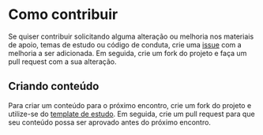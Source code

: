 # Como contribuir

Se quiser contribuir solicitando alguma alteração ou melhoria nos materiais de apoio, temas de estudo ou código de conduta, crie uma [issue](https://github.com/AcademiaDeAlgoritmos/grupo-de-estudos/issues) com a melhoria a ser adicionada. Em seguida, crie um fork do projeto e faça um pull request com a sua alteração.

## Criando conteúdo
Para criar um conteúdo para o próximo encontro, crie um fork do projeto e utilize-se do [template de estudo](study_template.md). Em seguida, crie um pull request para que seu conteúdo possa ser aprovado antes do próximo encontro.
